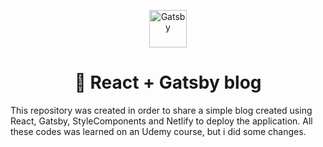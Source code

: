 <p align="center">
  <a href="https://www.gatsbyjs.com/?utm_source=starter&utm_medium=readme&utm_campaign=minimal-starter">
    <img alt="Gatsby" src="https://www.gatsbyjs.com/Gatsby-Monogram.svg" width="60" />
  </a>
</p>
<h1 align="center">
  🚀 React + Gatsby blog
</h1>


This repository was created in order to share a simple blog created using React, Gatsby, StyleComponents and Netlify to deploy the application.
All these codes was learned on an Udemy course, but i did some changes.
